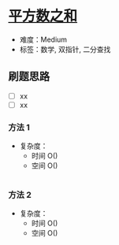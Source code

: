 # [平方数之和](https://leetcode-cn.com/problems/sum-of-square-numbers/)

- 难度：Medium
- 标签：数学, 双指针, 二分查找

## 刷题思路

- [ ] xx
- [ ] xx

### 方法 1

- 复杂度：
    - 时间 O()
    - 空间 O()

``` js

```

### 方法 2

- 复杂度：
    - 时间 O()
    - 空间 O()

``` js

```
